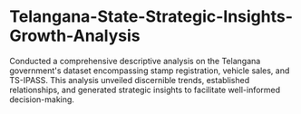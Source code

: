 # Telangana-State-Strategic-Insights-Growth-Analysis
Conducted a comprehensive descriptive analysis on the Telangana government's dataset encompassing stamp registration, vehicle sales, and TS-IPASS. This analysis unveiled discernible trends, established relationships, and generated strategic insights to facilitate well-informed decision-making.
